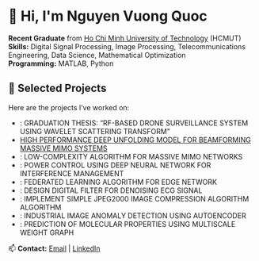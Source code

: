 # 👋 Hi, I'm Nguyen Vuong Quoc  

**Recent Graduate** from [Ho Chi Minh University of Technology](https://hcmut.edu.vn) (HCMUT)  
**Skills:** Digital Signal Processing, Image Processing, Telecommunications Engineering, Data Science, Mathematical Optimization  
**Programming:** MATLAB, Python  
## 🚀 Selected Projects  
Here are the projects I’ve worked on: 
- [](link): GRADUATION THESIS: “RF-BASED DRONE SURVEILLANCE SYSTEM USING WAVELET SCATTERING TRANSFORM”
- [HIGH PERFORMANCE DEEP UNFOLDING MODEL FOR BEAMFORMING MASSIVE MIMO SYSTEMS](https://github.com/KingdomNguyen/HIGH-PERFORMANCE-DEEP-UNFOLDING-MODEL-FOR-BEAMFORMING-MASSIVE-MIMO-SYSTEMS)
- [](link): LOW-COMPLEXITY ALGORITHM FOR MASSIVE MIMO NETWORKS
- [](link): POWER CONTROL USING DEEP NEURAL NETWORK FOR INTERFERENCE MANAGEMENT
- [](link): FEDERATED LEARNING ALGORITHM FOR EDGE NETWORK
- [](link): DESIGN DIGITAL FILTER FOR DENOISING ECG SIGNAL
- [](link): IMPLEMENT SIMPLE JPEG2000 IMAGE COMPRESSION ALGORITHM ALGORITHM
- [](link): INDUSTRIAL IMAGE ANOMALY DETECTION USING AUTOENCODER
- [](link): PREDICTION OF MOLECULAR PROPERTIES USING MULTISCALE WEIGHT GRAPH

📫 **Contact:** [Email](mailto:quocvuong240402@gmail.com) | [LinkedIn](https://linkedin.com/in/your-profile)  
